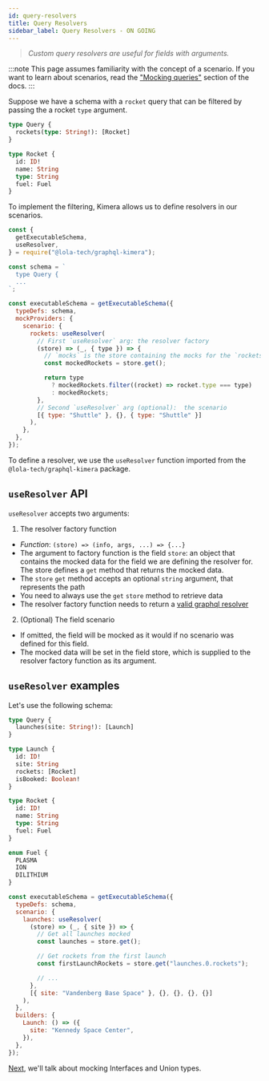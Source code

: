 ```yaml
---
id: query-resolvers
title: Query Resolvers
sidebar_label: Query Resolvers - ON GOING
---
```


> _Custom query resolvers are useful for fields with arguments._

:::note
This page assumes familiarity with the concept of a scenario. If you want to learn about scenarios, read the ["Mocking queries"](/graphql-kimera/docs/mocking-queries-scenario) section of the docs.
:::

Suppose we have a schema with a `rocket` query that can be filtered by passing the a rocket `type` argument.

```graphql
type Query {
  rockets(type: String!): [Rocket]
}

type Rocket {
  id: ID!
  name: String
  type: String
  fuel: Fuel
}
```

To implement the filtering, Kimera allows us to define resolvers in our scenarios.

```js
const {
  getExecutableSchema,
  useResolver,
} = require("@lola-tech/graphql-kimera");

const schema = `
  type Query {
  ...
`;

const executableSchema = getExecutableSchema({
  typeDefs: schema,
  mockProviders: {
    scenario: {
      rockets: useResolver(
        // First `useResolver` arg: the resolver factory
        (store) => (_, { type }) => {
          // `mocks` is the store containing the mocks for the `rockets` field.
          const mockedRockets = store.get();

          return type
            ? mockedRockets.filter((rocket) => rocket.type === type)
            : mockedRockets;
        },
        // Second `useResolver` arg (optional):  the scenario
        [{ type: "Shuttle" }, {}, { type: "Shuttle" }]
      ),
    },
  },
});
```

To define a resolver, we use the `useResolver` function imported from the `@lola-tech/graphql-kimera` package.

## `useResolver` API

`useResolver` accepts two arguments:

1. The resolver factory function

- _Function_: `(store) => (info, args, ...) => {...}`
- The argument to factory function is the field `store`: an object that contains the mocked data for the field we are defining the resolver for. The store defines a `get` method that returns the mocked data.
- The `store` `get` method accepts an optional `string` argument, that represents the path
- You need to always use the `get` `store` method to retrieve data
- The resolver factory function needs to return a [valid graphql resolver](/graphql-kimera/docs/glossary#resolver)

2. (Optional) The field scenario

- If omitted, the field will be mocked as it would if no scenario was defined for this field.
- The mocked data will be set in the field store, which is supplied to the resolver factory function as its argument.

## `useResolver` examples

Let's use the following schema:

```graphql
type Query {
  launches(site: String!): [Launch]
}

type Launch {
  id: ID!
  site: String
  rockets: [Rocket]
  isBooked: Boolean!
}

type Rocket {
  id: ID!
  name: String
  type: String
  fuel: Fuel
}

enum Fuel {
  PLASMA
  ION
  DILITHIUM
}
```

```js
const executableSchema = getExecutableSchema({
  typeDefs: schema,
  scenario: {
    launches: useResolver(
      (store) => (_, { site }) => {
        // Get all launches mocked
        const launches = store.get();

        // Get rockets from the first launch
        const firstLaunchRockets = store.get("launches.0.rockets");

        // ...
      },
      [{ site: "Vandenberg Base Space" }, {}, {}, {}, {}]
    ),
  },
  builders: {
    Launch: () => ({
      site: "Kennedy Space Center",
    }),
  },
});
```

[Next](/graphql-kimera/docs/mocking-mutations), we'll talk about mocking Interfaces and Union types.
